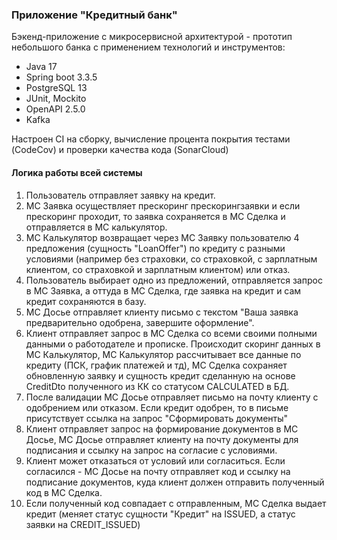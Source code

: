 <h3>Приложение "Кредитный банк"</h3>
<p>Бэкенд-приложение с микросервисной архитектурой - прототип небольшого банка с применением технологий и инструментов:
<ul>
    <li>Java 17</li>
    <li>Spring boot 3.3.5</li>
    <li>PostgreSQL 13</li>
    <li>JUnit, Mockito</li>
    <li>OpenAPI 2.5.0</li>
    <li>Kafka</li>
</ul>
</p>

<p>Настроен CI на сборку, вычисление процента покрытия тестами (CodeCov) и проверки качества кода (SonarCloud)</p>

<h4>Логика работы всей системы</h4>
  <ol>
    <li>Пользователь отправляет заявку на кредит.</li>
    <li>МС Заявка осуществляет прескоринг прескорингзаявки и если прескоринг проходит, то заявка сохраняется в МС Сделка и отправляется в МС калькулятор.</li>
    <li>МС Калькулятор возвращает через МС Заявку пользователю 4 предложения (сущность "LoanOffer") по кредиту с разными условиями (например без страховки, со страховкой, с зарплатным клиентом, со страховкой и зарплатным клиентом) или отказ.</li>
    <li>Пользователь выбирает одно из предложений, отправляется запрос в МС Заявка, а оттуда в МС Сделка, где заявка на кредит и сам кредит сохраняются в базу.</li>
    <li>МС Досье отправляет клиенту письмо с текстом "Ваша заявка предварительно одобрена, завершите оформление".</li>
    <li>Клиент отправляет запрос в МС Сделка со всеми своими полными данными о работодателе и прописке. Происходит скоринг данных в МС Калькулятор, МС Калькулятор рассчитывает все данные по кредиту (ПСК, график платежей и тд), МС Сделка сохраняет обновленную заявку и сущность кредит сделанную на основе CreditDto полученного из КК со статусом CALCULATED в БД.</li>
    <li>После валидации МС Досье отправляет письмо на почту клиенту с одобрением или отказом. Если кредит одобрен, то в письме присутствует ссылка на запрос "Сформировать документы"</li>
    <li>Клиент отправляет запрос на формирование документов в МС Досье, МС Досье отправляет клиенту на почту документы для подписания и ссылку на запрос на согласие с условиями.</li>
    <li>Клиент может отказаться от условий или согласиться. Если согласился - МС Досье на почту отправляет код и ссылку на подписание документов, куда клиент должен отправить полученный код в МС Сделка.</li>
    <li>Если полученный код совпадает с отправленным, МС Сделка выдает кредит (меняет статус сущности "Кредит" на ISSUED, а статус заявки на CREDIT_ISSUED)</li>
  </ol>
  
